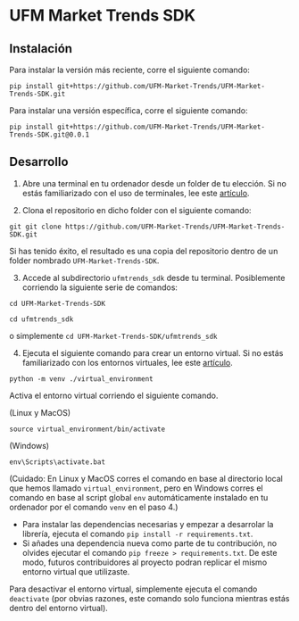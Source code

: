 # UFM Market Trends SDK

## Instalación

Para instalar la versión más reciente, corre el siguiente comando:

`pip install git+https://github.com/UFM-Market-Trends/UFM-Market-Trends-SDK.git`

Para instalar una versión específica, corre el siguiente comando:

`pip install git+https://github.com/UFM-Market-Trends/UFM-Market-Trends-SDK.git@0.0.1`

## Desarrollo

1. Abre una terminal en tu ordenador desde un folder de tu elección. 
Si no estás familiarizado con el uso de terminales, 
lee este [artículo](https://towardsdatascience.com/terminals-consoles-command-line-for-absolute-beginners-de7853c7f5e8).

2. Clona el repositorio en dicho folder con el siguiente comando:

`git git clone https://github.com/UFM-Market-Trends/UFM-Market-Trends-SDK.git`

Si has tenido éxito, el resultado es una copia del repositorio dentro de un folder 
nombrado `UFM-Market-Trends-SDK`. 

3. Accede al subdirectorio `ufmtrends_sdk` desde tu terminal. 
Posiblemente corriendo la siguiente serie de comandos:

`cd UFM-Market-Trends-SDK`

`cd ufmtrends_sdk`

o simplemente `cd UFM-Market-Trends-SDK/ufmtrends_sdk`

4. Ejecuta el siguiente comando para crear un entorno virtual.
Si no estás familiarizado con los entornos virtuales, lee este
[artículo](https://python.land/virtual-environments/virtualenv).

`python -m venv ./virtual_environment`

Activa el entorno virtual corriendo el siguiente comando.

(Linux y MacOS)

`source virtual_environment/bin/activate`

(Windows)

`env\Scripts\activate.bat`

(Cuidado: En Linux y MacOS corres el comando en base al directorio local que 
hemos llamado `virtual_environment`, pero en Windows corres el comando en base 
al script global `env` automáticamente instalado en tu ordenador por el 
comando `venv` en el paso 4.)

* Para instalar las dependencias necesarias y empezar a desarrolar la librería, 
ejecuta el comando `pip install -r requirements.txt`.
* Si añades una dependencia nueva como parte de tu contribución, no olvides 
ejecutar el comando `pip freeze > requirements.txt`. De este modo, 
futuros contribuidores al 
proyecto podran replicar el mismo entorno virtual que utilizaste. 


Para desactivar el entorno virtual, simplemente ejecuta el 
comando `deactivate` (por obvias razones, este comando solo funciona mientras 
estás dentro del entorno virtual).

